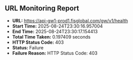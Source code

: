 ## URL Monitoring Report

- **URL:** https://api-gw1-prod1.fisglobal.com/gw/v1/health
- **Start Time:** 2025-08-24T23:30:16.957004
- **End Time:** 2025-08-24T23:30:17.154413
- **Total Time Taken:** 0.197409 seconds
- **HTTP Status Code:** 403
- **Status:** Failure
- **Failure Reason:** HTTP Status Code: 403
